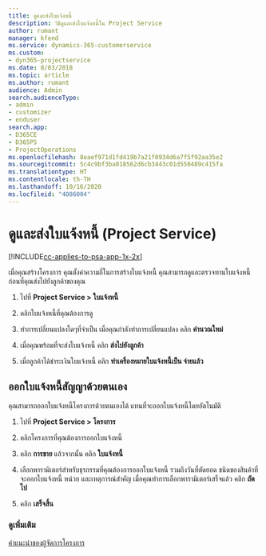 ```yaml
---
title: ดูและส่งใบแจ้งหนี้
description: วิธีดูและส่งใบแจ้งหนี้ใน Project Service
author: rumant
manager: kfend
ms.service: dynamics-365-customerservice
ms.custom:
- dyn365-projectservice
ms.date: 8/03/2018
ms.topic: article
ms.author: rumant
audience: Admin
search.audienceType:
- admin
- customizer
- enduser
search.app:
- D365CE
- D365PS
- ProjectOperations
ms.openlocfilehash: 8eaef971d1fd419b7a21f0934d6a7f5f92aa35e2
ms.sourcegitcommit: 5c4c9bf3ba018562d6cb3443c01d550489c415fa
ms.translationtype: HT
ms.contentlocale: th-TH
ms.lasthandoff: 10/16/2020
ms.locfileid: "4086004"
---
```

# <a name="view-and-send-invoices-project-service"></a>ดูและส่งใบแจ้งหนี้ (Project Service)

[!INCLUDE[cc-applies-to-psa-app-1x-2x](../includes/cc-applies-to-psa-app-1x-2x.md)]

เมื่อคุณสร้างโครงการ คุณตั้งค่าความถี่ในการสร้างใบแจ้งหนี้ คุณสามารถดูและตรวจทานใบแจ้งหนี้ ก่อนที่คุณส่งไปยังลูกค้าของคุณ  
  
1.  ไปที่ **Project Service > ใบแจ้งหนี้**  
  
2.  คลิกใบแจ้งหนี้ที่คุณต้องการดู  
  
3.  ทำการเปลี่ยนแปลงใดๆที่จำเป็น เมื่อคุณกำลังทำการเปลี่ยนแปลง คลิก **คำนวณใหม่**  
  
4.  เมื่อคุณพร้อมที่จะส่งใบแจ้งหนี้ คลิก **ส่งไปยังลูกค้า**  
  
5.  เมื่อลูกค้าได้ชำระเงินใบแจ้งหนี้ คลิก **ทำเครื่องหมายใบแจ้งหนี้เป็น จ่ายแล้ว**  
  
## <a name="manually-invoice-a-contract"></a>ออกใบแจ้งหนี้สัญญาด้วยตนเอง  
 คุณสามารถออกใบแจ้งหนี้โครงการด้วยตนเองได้ แทนที่จะออกใบแจ้งหนี้โดยอัตโนมัติ  
  
1.  ไปที่ **Project Service > โครงการ**  
  
2.  คลิกโครงการที่คุณต้องการออกใบแจ้งหนี้  
  
3.  คลิก **การขาย** แล้วจากนั้น คลิก **ใบแจ้งหนี้**  
  
4.  เลือกพารามิเตอร์สำหรับธุรกรรมที่คุณต้องการออกใบแจ้งหนี้ รวมถึงวันที่ตัดยอด ชนิดของสินค้าที่จะออกใบแจ้งหนี้ หน่วย และเหตุการณ์สำคัญ เมื่อคุณทำการเลือกพารามิเตอร์เสร็จแล้ว คลิก **ถัดไป**  
  
5.  คลิก **เสร็จสิ้น**  
  
### <a name="see-also"></a>ดูเพิ่มเติม  
 [คำแนะนำของผู้จัดการโครงการ](../psa/project-manager-guide.md)
